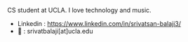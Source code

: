 CS student at UCLA. I love technology and music.
- Linkedin : https://www.linkedin.com/in/srivatsan-balaji3/
- 📨 : srivatbalaji[at]ucla.edu

